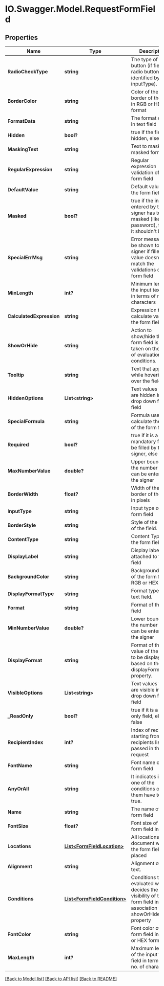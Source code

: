 # IO.Swagger.Model.RequestFormField
## Properties

Name | Type | Description | Notes
------------ | ------------- | ------------- | -------------
**RadioCheckType** | **string** | The type of radio button (if field is radio button, identified by inputType). | [optional] 
**BorderColor** | **string** | Color of the border of the field in RGB or HEX format | [optional] 
**FormatData** | **string** | The format of data in text field | [optional] 
**Hidden** | **bool?** | true if the field is hidden, else false | [optional] 
**MaskingText** | **string** | Text to mask the masked form field | [optional] 
**RegularExpression** | **string** | Regular expression validation of the form field | [optional] 
**DefaultValue** | **string** | Default value of the form field | [optional] 
**Masked** | **bool?** | true if the input entered by the signer has to be masked (like password), false if it shouldn&#39;t be | [optional] 
**SpecialErrMsg** | **string** | Error message to be shown to the signer if filled value doesn&#39;t match the validations of the form field | [optional] 
**MinLength** | **int?** | Minimum length of the input text field in terms of no. of characters | [optional] 
**CalculatedExpression** | **string** | Expression to calculate value of the form field | [optional] 
**ShowOrHide** | **string** | Action to show/hide the form field is to be taken on the basis of evaluation of conditions. | [optional] 
**Tooltip** | **string** | Text that appears while hovering over the field | [optional] 
**HiddenOptions** | **List&lt;string&gt;** | Text values which are hidden in a drop down form field | [optional] 
**SpecialFormula** | **string** | Formula used to calculate the value of the form field | [optional] 
**Required** | **bool?** | true if it is a mandatory field to be filled by the signer, else false | [optional] 
**MaxNumberValue** | **double?** | Upper bound of the number that can be entered by the signer | [optional] 
**BorderWidth** | **float?** | Width of the border of the field in pixels | [optional] 
**InputType** | **string** | Input type of the form field | [optional] 
**BorderStyle** | **string** | Style of the border of the field. | [optional] 
**ContentType** | **string** | Content Type of the form field. | [optional] 
**DisplayLabel** | **string** | Display label attached to the field | [optional] 
**BackgroundColor** | **string** | Background color of the form field in RGB or HEX format | [optional] 
**DisplayFormatType** | **string** | Format type of the text field. | [optional] 
**Format** | **string** | Format of the form field | [optional] 
**MinNumberValue** | **double?** | Lower bound of the number that can be entered by the signer | [optional] 
**DisplayFormat** | **string** | Format of the value of the field to be displayed based on the displayFormatType property. | [optional] 
**VisibleOptions** | **List&lt;string&gt;** | Text values which are visible in a drop down form field | [optional] 
**_ReadOnly** | **bool?** | true if it is a read-only field, else false | [optional] 
**RecipientIndex** | **int?** | Index of recipient, starting from 1, in recipients list passed in the request | [optional] 
**FontName** | **string** | Font name of the form field | [optional] 
**AnyOrAll** | **string** | It indicates if any one of the conditions or all of them have to be true. | [optional] 
**Name** | **string** | The name of the form field | [optional] 
**FontSize** | **float?** | Font size of the form field in points | [optional] 
**Locations** | [**List&lt;FormFieldLocation&gt;**](FormFieldLocation.md) | All locations in a document where the form field is placed | [optional] 
**Alignment** | **string** | Alignment of the text. | [optional] 
**Conditions** | [**List&lt;FormFieldCondition&gt;**](FormFieldCondition.md) | Conditions to be evaluated which decides the visibility of the form field in association with showOrHide property | [optional] 
**FontColor** | **string** | Font color of the form field in RGB or HEX format | [optional] 
**MaxLength** | **int?** | Maximum length of the input text field in terms of no. of characters | [optional] 

[[Back to Model list]](../README.md#documentation-for-models) [[Back to API list]](../README.md#documentation-for-api-endpoints) [[Back to README]](../README.md)

